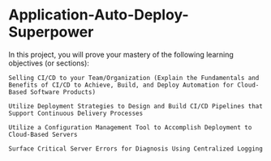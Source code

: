 

# Application-Auto-Deploy-Superpower

In this project, you will prove your mastery of the following learning objectives (or sections):

    Selling CI/CD to your Team/Organization (Explain the Fundamentals and Benefits of CI/CD to Achieve, Build, and Deploy Automation for Cloud-Based Software Products)

    Utilize Deployment Strategies to Design and Build CI/CD Pipelines that Support Continuous Delivery Processes

    Utilize a Configuration Management Tool to Accomplish Deployment to Cloud-Based Servers

    Surface Critical Server Errors for Diagnosis Using Centralized Logging
